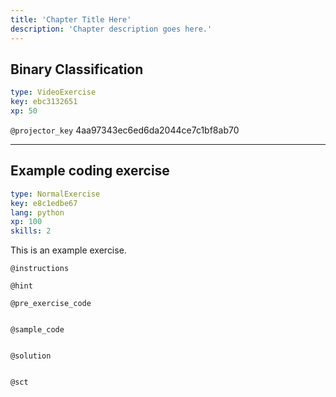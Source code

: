 ```yaml
---
title: 'Chapter Title Here'
description: 'Chapter description goes here.'
---
```


## Binary Classification

```yaml
type: VideoExercise
key: ebc3132651
xp: 50
```

`@projector_key`
4aa97343ec6ed6da2044ce7c1bf8ab70

---

## Example coding exercise

```yaml
type: NormalExercise
key: e8c1edbe67
lang: python
xp: 100
skills: 2
```

This is an example exercise.

`@instructions`


`@hint`


`@pre_exercise_code`
```{python}

```

`@sample_code`
```{python}

```

`@solution`
```{python}

```

`@sct`
```{python}

```

